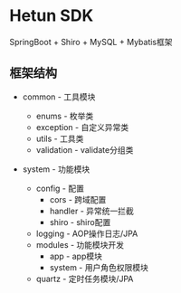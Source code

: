 # Hetun SDK
SpringBoot + Shiro + MySQL + Mybatis框架

## 框架结构
- common - 工具模块
  - enums - 枚举类
  - exception - 自定义异常类
  - utils - 工具类
  - validation - validate分组类

- system - 功能模块
  - config - 配置
    - cors - 跨域配置
    - handler - 异常统一拦截
    - shiro - shiro配置
  - logging - AOP操作日志/JPA
  - modules - 功能模块开发
    - app - app模块
    - system - 用户角色权限模块
  - quartz - 定时任务模块/JPA
